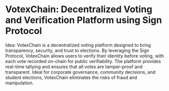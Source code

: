 # VotexChain: Decentralized Voting and Verification Platform using Sign Protocol

Idea: VotexChain is a decentralized voting platform designed to bring transparency, security, and trust to elections. By leveraging the Sign Protocol, VotexChain allows users to verify their identity before voting, with each vote recorded on-chain for public verifiability. The platform provides real-time tallying and ensures that all votes are tamper-proof and transparent. Ideal for corporate governance, community decisions, and student elections, VotexChain eliminates the risks of fraud and manipulation.

